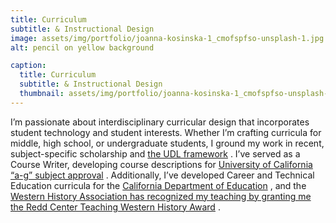 ```yaml
---
title: Curriculum
subtitle: & Instructional Design
image: assets/img/portfolio/joanna-kosinska-1_cmofspfso-unsplash-1.jpg
alt: pencil on yellow background 

caption:
  title: Curriculum 
  subtitle: & Instructional Design
  thumbnail: assets/img/portfolio/joanna-kosinska-1_cmofspfso-unsplash-1.jpg
---
```

I’m passionate about interdisciplinary curricular design that incorporates student technology and student interests. Whether I’m crafting curricula for middle, high school, or undergraduate students, I ground my work in recent, subject-specific scholarship and [ the UDL framework](http://www.cast.org/our-work/about-udl.html?utm_source=udlguidelines&utm_medium=web&utm_campaign=none&utm_content=homepage#.XyNaPvhKjCA) . I’ve served as a Course Writer, developing course descriptions for [ University of California “a-g” subject approval](https://hs-articulation.ucop.edu/agcmp#/login) . Additionally, I’ve developed Career and Technical Education curricula for the [ California Department of Education](https://www.cteonline.org/) , and the [ Western History Association has recognized my teaching by granting me the Redd Center Teaching Western History Award](https://www.westernhistory.org/awards/redd-center) .
